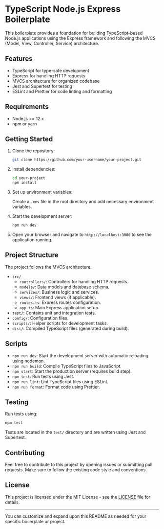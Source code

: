 # TypeScript Node.js Express Boilerplate

This boilerplate provides a foundation for building TypeScript-based Node.js applications using the Express framework and following the MVCS (Model, View, Controller, Service) architecture.

## Features

- TypeScript for type-safe development
- Express for handling HTTP requests
- MVCS architecture for organized codebase
- Jest and Supertest for testing
- ESLint and Prettier for code linting and formatting

## Requirements

- Node.js >= 12.x
- npm or yarn

## Getting Started

1. Clone the repository:

   ```bash
   git clone https://github.com/your-username/your-project.git
   ```

2. Install dependencies:

   ```bash
   cd your-project
   npm install
   ```

3. Set up environment variables:

   Create a `.env` file in the root directory and add necessary environment variables.

4. Start the development server:

   ```bash
   npm run dev
   ```

5. Open your browser and navigate to `http://localhost:3000` to see the application running.

## Project Structure

The project follows the MVCS architecture:

- `src/`
  - `controllers/`: Controllers for handling HTTP requests.
  - `models/`: Data models and database schema.
  - `services/`: Business logic and services.
  - `views/`: Frontend views (if applicable).
  - `routes.ts`: Express routes configuration.
  - `app.ts`: Main Express application setup.
- `test/`: Contains unit and integration tests.
- `config/`: Configuration files.
- `scripts/`: Helper scripts for development tasks.
- `dist/`: Compiled TypeScript files (generated during build).

## Scripts

- `npm run dev`: Start the development server with automatic reloading using nodemon.
- `npm run build`: Compile TypeScript files to JavaScript.
- `npm start`: Start the production server (requires build step).
- `npm test`: Run tests using Jest.
- `npm run lint`: Lint TypeScript files using ESLint.
- `npm run format`: Format code using Prettier.

## Testing

Run tests using:

```bash
npm test
```

Tests are located in the `test/` directory and are written using Jest and Supertest.

## Contributing

Feel free to contribute to this project by opening issues or submitting pull requests. Make sure to follow the existing code style and conventions.

## License

This project is licensed under the MIT License - see the [LICENSE](LICENSE) file for details.

---

You can customize and expand upon this README as needed for your specific boilerplate or project.
